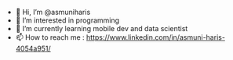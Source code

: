 - 👋 Hi, I’m @asmuniharis
- 👀 I’m interested in programming
- 🌱 I’m currently learning mobile dev and data scientist
- 📫 How to reach me : https://www.linkedin.com/in/asmuni-haris-4054a951/ 

<!---
asmuniharis/asmuniharis is a ✨ special ✨ repository because its `README.md` (this file) appears on your GitHub profile.
You can click the Preview link to take a look at your changes.
--->
